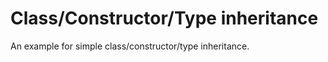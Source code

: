 Class/Constructor/Type inheritance
==================================

An example for simple class/constructor/type inheritance.
